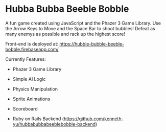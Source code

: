 # Hubba Bubba Beeble Bobble

A fun game created using JavaScript and the Phazer 3 Game Library. Use the Arrow Keys to Move and the Space Bar to shoot bubbles! Defeat as many enemys as possible and rack up the highest score!

Front-end is deployed at: https://hubble-bubble-beeble-bobble.firebaseapp.com/

Currently Features:

* Phazer 3 Game Library 

* Simple AI Logic 

* Physics Manipulation

* Sprite Animations

* Scoreboard

* Ruby on Rails Backend (https://github.com/kenneth-yu/hubbabubbabeeblebobble-backend)



